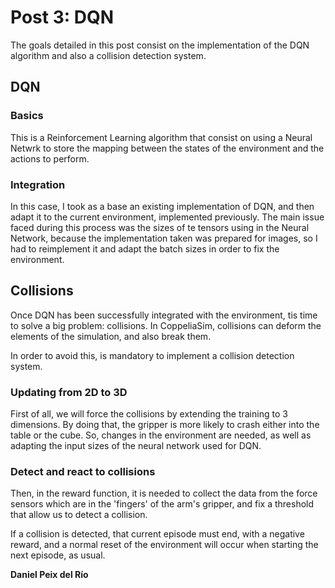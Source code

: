 # Post 3: DQN
The goals detailed in this post consist on the implementation of the DQN algorithm and also a collision detection system.

## DQN

### Basics
This is a Reinforcement Learning algorithm that consist on using a Neural Netwrk to store the mapping between the states of the environment and the actions to perform. 

### Integration
In this case, I took as a base an existing implementation of DQN, and then adapt it to the current environment, implemented previously. The main issue faced during this process was the sizes of te tensors using in the Neural Network, because the implementation taken was prepared for images, so I had to reimplement it and adapt the batch sizes in order to fix the environment.

## Collisions
Once DQN has been successfully integrated with the environment, tis time to solve a big problem: collisions. In CoppeliaSim, collisions can deform the elements of the simulation, and also break them.

In order to avoid this, is mandatory to implement a collision detection system.

### Updating from 2D to 3D
First of all, we will force the collisions by extending the training to 3 dimensions. By doing that, the gripper is more likely to crash either into the table or the cube. So, changes in the environment are needed, as well as adapting the input sizes of the neural network used for DQN.

### Detect and react to collisions
Then, in the reward function, it is needed to collect the data from the force sensors which are in the 'fingers' of the arm's gripper, and fix a threshold that allow us to detect a collision. 

If a collision is detected, that current episode must end, with a negative reward, and a normal reset of the environment will occur when starting the next episode, as usual.

__Daniel Peix del Río__
